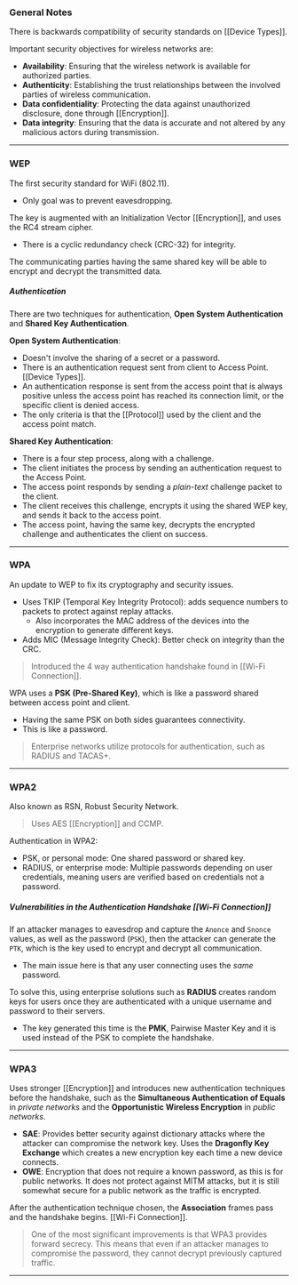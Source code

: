### General Notes

There is backwards compatibility of security standards on [[Device Types]].

Important security objectives for wireless networks are:
- **Availability**: Ensuring that the wireless network is available for authorized parties.
- **Authenticity**: Establishing the trust relationships between the involved parties of wireless communication.
- **Data confidentiality**: Protecting the data against unauthorized disclosure, done through [[Encryption]].
- **Data integrity**: Ensuring that the data is accurate and not altered by any malicious actors during transmission.

---
### WEP

The first security standard for WiFi (802.11).
- Only goal was to prevent eavesdropping.

The key is augmented with an Initialization Vector [[Encryption]], and uses the RC4 stream cipher.
- There is a cyclic redundancy check (CRC-32) for integrity.

The communicating parties having the same shared key will be able to encrypt and decrypt the transmitted data.

##### Authentication

There are two techniques for authentication, **Open System Authentication** and **Shared Key Authentication**.

**Open System Authentication**: 
- Doesn't involve the sharing of a secret or a password.
- There is an authentication request sent from client to Access Point. [[Device Types]].
- An authentication response is sent from the access point that is always positive unless the access point has reached its connection limit, or the specific client is denied access.
- The only criteria is that the [[Protocol]] used by the client and the access point match.

**Shared Key Authentication**:
- There is a four step process, along with a challenge.
- The client initiates the process by sending an authentication request to the Access Point.
- The access point responds by sending a *plain-text* challenge packet to the client.
- The client receives this challenge, encrypts it using the shared WEP key, and sends it back to the access point.
- The access point, having the same key, decrypts the encrypted challenge and authenticates the client on success.

---
### WPA

An update to WEP to fix its cryptography and security issues.
- Uses TKIP (Temporal Key Integrity Protocol): adds sequence numbers to packets to protect against replay attacks.
	- Also incorporates the MAC address of the devices into the encryption to generate different keys.
- Adds MIC (Message Integrity Check): Better check on integrity than the CRC.

> Introduced the 4 way authentication handshake found in [[Wi-Fi Connection]].

WPA uses a **PSK (Pre-Shared Key)**, which is like a password shared between access point and client.
- Having the same PSK on both sides guarantees connectivity.
- This is like a password.

> Enterprise networks utilize protocols for authentication, such as RADIUS and TACAS+.

---
### WPA2

Also known as RSN, Robust Security Network.

> Uses AES [[Encryption]] and CCMP.

Authentication in WPA2:
* PSK, or personal mode: One shared password or shared key.
* RADIUS, or enterprise mode: Multiple passwords depending on user credentials, meaning users are verified based on credentials not a password.

##### Vulnerabilities in the Authentication Handshake [[Wi-Fi Connection]]

If an attacker manages to eavesdrop and capture the `Anonce` and `Snonce` values, as well as the password (`PSK`), then the attacker can generate the `PTK`, which is the key used to encrypt and decrypt all communication.
- The main issue here is that any user connecting uses the *same* password.

To solve this, using enterprise solutions such as **RADIUS** creates random keys for users once they are authenticated with a unique username and password to their servers.
- The key generated this time is the **PMK**, Pairwise Master Key and it is used instead of the PSK to complete the handshake.

---
### WPA3

Uses stronger [[Encryption]] and introduces new authentication techniques before the handshake, such as the **Simultaneous Authentication of Equals** in *private networks* and the **Opportunistic Wireless Encryption** in *public networks*.

- **SAE**: Provides better security against dictionary attacks where the attacker can compromise the network key. Uses the **Dragonfly Key Exchange** which creates a new encryption key each time a new device connects.
- **OWE**: Encryption that does not require a known password, as this is for public networks. It does not protect against MITM attacks, but it is still somewhat secure for a public network as the traffic is encrypted.

After the authentication technique chosen, the **Association** frames pass and the handshake begins. [[Wi-Fi Connection]].

>One of the most significant improvements is that WPA3 provides forward secrecy. This means that even if an attacker manages to compromise the password, they cannot decrypt previously captured traffic.

---
